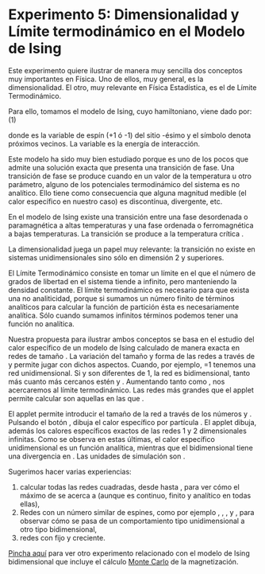 # Experimento 5: Dimensionalidad y Límite termodinámico en el Modelo de Ising

Este experimento quiere ilustrar de manera muy sencilla dos conceptos muy importantes en Física. Uno de ellos, muy general, es la dimensionalidad. El otro, muy relevante en Física Estadística, es el de Límite Termodinámico.

Para ello, tomamos el modelo de Ising, cuyo hamiltoniano, viene dado por:
   (1)

donde es la variable de espín (+1 ó -1) del sitio -ésimo y el símbolo denota próximos vecinos. La variable es la energía de interacción.

Este modelo ha sido muy bien estudiado porque es uno de los pocos que admite una solución exacta que presenta una transición de fase. Una transición de fase se produce cuando en un valor de la temperatura u otro parámetro, alguno de los potenciales termodinámico del sistema es no analítico. Ello tiene como consecuencia que alguna magnitud medible (el calor específico en nuestro caso) es discontínua, divergente, etc.

En el modelo de Ising existe una transición entre una fase desordenada o paramagnética a altas temperaturas y una fase ordenada o ferromagnética a bajas temperaturas. La transición se produce a la temperatura crítica .

La dimensionalidad juega un papel muy relevante: la transición no existe en sistemas unidimensionales sino sólo en dimensión 2 y superiores.

El Límite Termodinámico consiste en tomar un límite en el que el número de grados de libertad en el sistema tiende a infinito, pero manteniendo la densidad constante. El límite termodinámico es necesario para que exista una no analiticidad, porque si sumamos un número finito de términos analíticos para calcular la función de partición ésta es necesariamente analítica. Sólo cuando sumamos infinitos términos podemos tener una función no analítica.

Nuestra propuesta para ilustrar ambos conceptos se basa en el estudio del calor específico de un modelo de Ising calculado de manera exacta en redes de tamaño . La variación del tamaño y forma de las redes a través de y permite jugar con dichos aspectos. Cuando, por ejemplo, =1 tenemos una red unidimensional. Si y son diferentes de 1, la red es bidimensional, tanto más cuanto más cercanos estén y . Aumentando tanto como , nos acercaremos al límite termodinámico. Las redes más grandes que el applet permite calcular son aquellas en las que .

El applet permite introducir el tamaño de la red a través de los números y . Pulsando el botón , dibuja el calor específico por partícula . El applet dibuja, además los calores específicos exactos de las redes 1 y 2 dimensionales infinitas. Como se observa en estas últimas, el calor específico unidimensional es un función analítica, mientras que el bidimensional tiene una divergencia en . Las unidades de simulación son .

Sugerimos hacer varias experiencias:
1) calcular todas las redes cuadradas, desde hasta , para ver cómo el máximo de se acerca a (aunque es continuo, finito y analítico en todas ellas),
2) Redes con un número similar de espines, como por ejemplo , , , y , para observar cómo se pasa de un comportamiento tipo unidimensional a otro tipo bidimensional,
3) redes con fijo y creciente.

[Pincha aquí](/11-Modelo_de_Ising.md) para ver otro experimento relacionado con el modelo de Ising bidimensional que incluye el cálculo [Monte Carlo](valbuena.fis.ucm.es/expint/html/fises/MonteCarlo/MonteCarlo.html) de la magnetización. 
